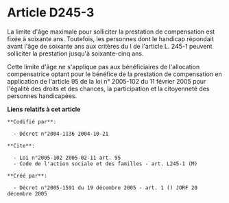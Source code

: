 # Article D245-3

La limite d'âge maximale pour solliciter la prestation de compensation est fixée à soixante ans. Toutefois, les personnes
dont le handicap répondait avant l'âge de soixante ans aux critères du I de l'article L. 245-1 peuvent solliciter la
prestation jusqu'à soixante-cinq ans.

Cette limite d'âge ne s'applique pas aux bénéficiaires de l'allocation compensatrice optant pour le bénéfice de la prestation
de compensation en application de l'article 95 de la loi n° 2005-102 du 11 février 2005 pour l'égalité des droits et des
chances, la participation et la citoyenneté des personnes handicapées.

**Liens relatifs à cet article**

	**Codifié par**:

	  - Décret n°2004-1136 2004-10-21

	**Cite**:

	  - Loi n°2005-102 2005-02-11 art. 95
	  - Code de l'action sociale et des familles - art. L245-1 (M)

	**Créé par**:

	  - Décret n°2005-1591 du 19 décembre 2005 - art. 1 () JORF 20 décembre 2005
